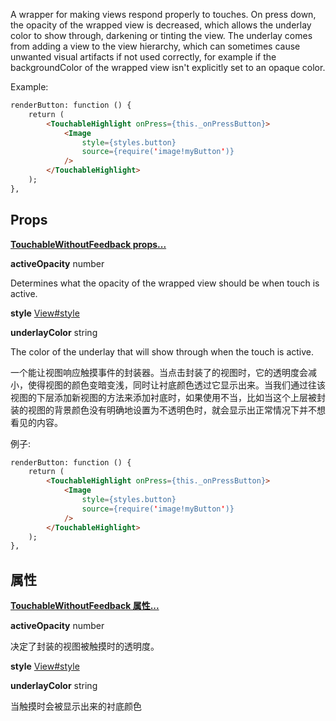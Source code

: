 A wrapper for making views respond properly to touches. On press down, the opacity of the wrapped view is decreased, which allows the underlay color to show through, darkening or tinting the view. The underlay comes from adding a view to the view hierarchy, which can sometimes cause unwanted visual artifacts if not used correctly, for example if the backgroundColor of the wrapped view isn't explicitly set to an opaque color.

Example:

```html
renderButton: function () {
    return (
        <TouchableHighlight onPress={this._onPressButton}>
            <Image
                style={styles.button}
                source={require('image!myButton')}
            />
        </TouchableHighlight>
    );
},
```

## Props 

[**TouchableWithoutFeedback props...**](http://facebook.github.io/react-native/docs/touchablewithoutfeedback.html#proptypes)

**activeOpacity** number 

Determines what the opacity of the wrapped view should be when touch is active.

**style** [View#style](http://facebook.github.io/react-native/docs/view.html#style)

**underlayColor** string 

The color of the underlay that will show through when the touch is active.


一个能让视图响应触摸事件的封装器。当点击封装了的视图时，它的透明度会减小，使得视图的颜色变暗变浅，同时让衬底颜色透过它显示出来。当我们通过往该视图的下层添加新视图的方法来添加衬底时，如果使用不当，比如当这个上层被封装的视图的背景颜色没有明确地设置为不透明色时，就会显示出正常情况下并不想看见的内容。

例子:

```html
renderButton: function () {
    return (
        <TouchableHighlight onPress={this._onPressButton}>
            <Image
                style={styles.button}
                source={require('image!myButton')}
            />
        </TouchableHighlight>
    );
},
```

## 属性

[**TouchableWithoutFeedback 属性...**](https://github.com/ecomfe/react-native-cn/blob/master/components/TouchableWithoutFeedback.md)

**activeOpacity** number

决定了封装的视图被触摸时的透明度。

**style** [View#style](https://github.com/ecomfe/react-native-cn/blob/working/components/View.md#style)

**underlayColor** string

当触摸时会被显示出来的衬底颜色
